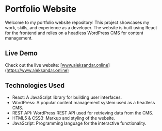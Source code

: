 # Portfolio Website

Welcome to my portfolio website repository! This project showcases my work, skills, and experience as a developer. The website is built using React for the frontend and relies on a headless WordPress CMS for content management.

## Live Demo

Check out the live website: [www.aleksandar.online](https://www.aleksandar.online)

## Technologies Used

- React: A JavaScript library for building user interfaces.
- WordPress: A popular content management system used as a headless CMS.
- REST API: WordPress REST API used for retrieving data from the CMS.
- HTML5 & CSS3: Markup and styling of the website.
- JavaScript: Programming language for the interactive functionality.

